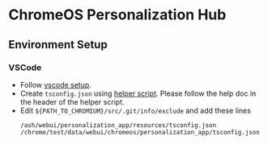 # ChromeOS Personalization Hub

## Environment Setup
### VSCode

- Follow [vscode setup](https://chromium.googlesource.com/chromium/src/+/HEAD/docs/vscode.md).
- Create `tsconfig.json` using [helper script](https://chromium.googlesource.com/chromium/src/+/HEAD/ash/webui/personalization_app/tools/gen_tsconfig.py).
  Please follow the help doc in the header of the helper script.
- Edit `${PATH_TO_CHROMIUM}/src/.git/info/exclude` and add these lines
  ```
  /ash/webui/personalization_app/resources/tsconfig.json
  /chrome/test/data/webui/chromeos/personalization_app/tsconfig.json
  ```
